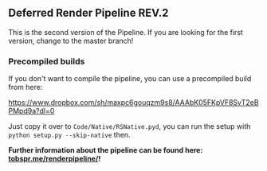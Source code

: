 ## Deferred Render Pipeline REV.2

This is the second version of the Pipeline. If you are looking for the first
version, change to the master branch!

### Precompiled builds

If you don't want to compile the pipeline, you can use a precompiled build from here:

https://www.dropbox.com/sh/maxpc6gouqzm9s8/AAAbK05FKpVF8SvT2eBPMpd9a?dl=0

Just copy it over to `Code/Native/RSNative.pyd`, you can run the
setup with `python setup.py --skip-native` then.


<b>Further information about the pipeline can be found here: <a href="http://tobspr.me/renderpipeline/" target="_blank">tobspr.me/renderpipeline/</a>!</b>
